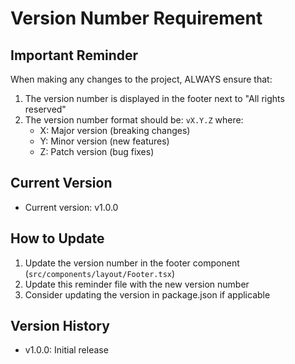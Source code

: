 # Version Number Requirement

## Important Reminder
When making any changes to the project, ALWAYS ensure that:

1. The version number is displayed in the footer next to "All rights reserved"
2. The version number format should be: `vX.Y.Z` where:
   - X: Major version (breaking changes)
   - Y: Minor version (new features)
   - Z: Patch version (bug fixes)

## Current Version
- Current version: v1.0.0

## How to Update
1. Update the version number in the footer component (`src/components/layout/Footer.tsx`)
2. Update this reminder file with the new version number
3. Consider updating the version in package.json if applicable

## Version History
- v1.0.0: Initial release 